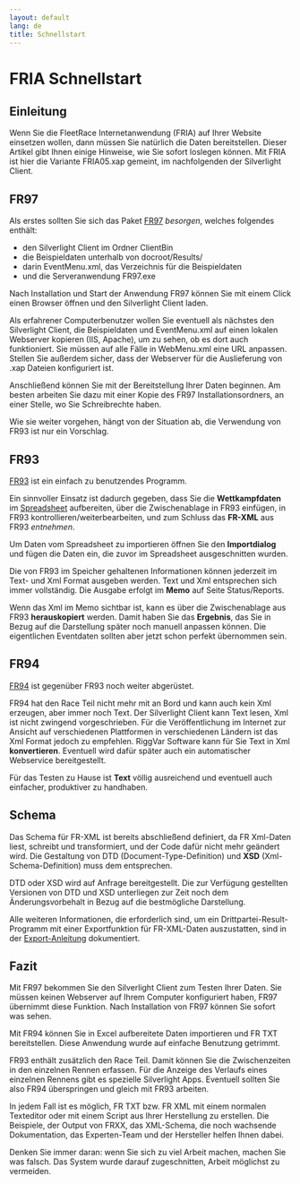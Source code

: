 ```yaml
---
layout: default
lang: de
title: Schnellstart
---
```


# FRIA Schnellstart

## Einleitung

Wenn Sie die FleetRace Internetanwendung (FRIA) auf Ihrer Website einsetzen wollen, 
dann müssen Sie natürlich die Daten bereitstellen. 
Dieser Artikel gibt Ihnen einige Hinweise, 
wie Sie sofort loslegen können. 
Mit FRIA ist hier die Variante FRIA05.xap gemeint, 
im nachfolgenden der Silverlight Client.

## FR97

Als erstes sollten Sie sich das Paket [FR97](../applications/FR97.html) *besorgen*, welches folgendes enthält:
- den Silverlight Client im Ordner ClientBin
- die Beispieldaten unterhalb von docroot/Results/
- darin EventMenu.xml, das Verzeichnis für die Beispieldaten
- und die Serveranwendung FR97.exe

Nach Installation und Start der Anwendung FR97 können Sie mit einem Click einen Browser öffnen und den Silverlight Client laden.

Als erfahrener Computerbenutzer wollen Sie eventuell als nächstes den Silverlight Client, 
die Beispieldaten und EventMenu.xml auf einen lokalen Webserver kopieren (IIS, Apache), 
um zu sehen, ob es dort auch funktioniert. 
Sie müssen auf alle Fälle in WebMenu.xml eine URL anpassen. 
Stellen Sie außerdem sicher, dass der Webserver für die Auslieferung von .xap Dateien konfiguriert ist.

Anschließend können Sie mit der Bereitstellung Ihrer Daten beginnen. 
Am besten arbeiten Sie dazu mit einer Kopie des FR97 Installationsordners, 
an einer Stelle, wo Sie Schreibrechte haben.

Wie sie weiter vorgehen, hängt von der Situation ab, die Verwendung von FR93 ist nur ein Vorschlag.

## FR93

[FR93](../applications/FR93) ist ein einfach zu benutzendes Programm.

Ein sinnvoller Einsatz ist dadurch gegeben, 
dass Sie die **Wettkampfdaten** im [Spreadsheet](doc-spreadsheet-use.html) aufbereiten,
über die Zwischenablage in FR93 einfügen,
in FR93 kontrollieren/weiterbearbeiten,
und zum Schluss das **FR-XML** aus FR93 *entnehmen*.

Um Daten vom Spreadsheet zu importieren öffnen Sie den **Importdialog** und fügen die Daten ein, 
die zuvor im Spreadsheet ausgeschnitten wurden.

Die von FR93 im Speicher gehaltenen Informationen können jederzeit im Text- und Xml Format ausgeben werden. 
Text und Xml entsprechen sich immer vollständig. 
Die Ausgabe erfolgt im **Memo** auf Seite Status/Reports.

Wenn das Xml im Memo sichtbar ist, kann es über die Zwischenablage aus FR93 **herauskopiert** werden. 
Damit haben Sie das **Ergebnis**, das Sie in Bezug auf die Darstellung später noch manuell anpassen können. 
Die eigentlichen Eventdaten sollten aber jetzt schon perfekt übernommen sein.

## FR94

[FR94](../applications/FR94.html) ist gegenüber FR93 noch weiter abgerüstet.

FR94 hat den Race Teil nicht mehr mit an Bord und kann auch kein Xml erzeugen, aber immer noch Text. 
Der Silverlight Client kann Text lesen, Xml ist nicht zwingend vorgeschrieben. 
Für die Veröffentlichung im Internet zur Ansicht auf verschiedenen Plattformen in verschiedenen Ländern ist das Xml Format jedoch zu empfehlen. 
RiggVar Software kann für Sie Text in Xml **konvertieren**. 
Eventuell wird dafür später auch ein automatischer Webservice bereitgestellt.

Für das Testen zu Hause ist **Text** völlig ausreichend und eventuell auch einfacher, produktiver zu handhaben.

## Schema

Das Schema für FR-XML ist bereits abschließend definiert, 
da FR Xml-Daten liest, schreibt und transformiert, und der Code dafür nicht mehr geändert wird. 
Die Gestaltung von DTD (Document-Type-Definition) und **XSD** (Xml-Schema-Definition) muss dem entsprechen.

DTD oder XSD wird auf Anfrage bereitgestellt. 
Die zur Verfügung gestellten Versionen von DTD und XSD unterliegen zur Zeit noch dem Änderungsvorbehalt in Bezug auf die bestmögliche Darstellung.

Alle weiteren Informationen, die erforderlich sind,
um ein Drittpartei-Result-Programm mit einer Exportfunktion für FR-XML-Daten auszustatten,
sind in der [Export-Anleitung](doc-data-export.html) dokumentiert.

## Fazit

Mit FR97 bekommen Sie den Silverlight Client zum Testen Ihrer Daten. 
Sie müssen keinen Webserver auf Ihrem Computer konfiguriert haben, 
FR97 übernimmt diese Funktion. 
Nach Installation von FR97 können Sie sofort was sehen.

Mit FR94 können Sie in Excel aufbereitete Daten importieren und FR TXT bereitstellen. 
Diese Anwendung wurde auf einfache Benutzung getrimmt.

FR93 enthält zusätzlich den Race Teil. 
Damit können Sie die Zwischenzeiten in den einzelnen Rennen erfassen. 
Für die Anzeige des Verlaufs eines einzelnen Rennens gibt es spezielle Silverlight Apps. 
Eventuell sollten Sie also FR94 überspringen und gleich mit FR93 arbeiten.

In jedem Fall ist es möglich, FR TXT bzw. FR XML mit einem normalen Texteditor 
oder mit einem Script aus Ihrer Herstellung zu erstellen. 
Die Beispiele, der Output von FRXX, das XML-Schema, die noch wachsende Dokumentation, 
das Experten-Team und der Hersteller helfen Ihnen dabei.

Denken Sie immer daran: wenn Sie sich zu viel Arbeit machen, 
machen Sie was falsch. 
Das System wurde darauf zugeschnitten, 
Arbeit möglichst zu vermeiden.
